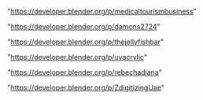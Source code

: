 "https://developer.blender.org/p/medicaltourismbusiness"

"https://developer.blender.org/p/damons2724"

"https://developer.blender.org/p/thejellyfishbar"

"https://developer.blender.org/p/uvacrylic"

"https://developer.blender.org/p/rebechadiana"

"https://developer.blender.org/p/ZdigitizingUae"


